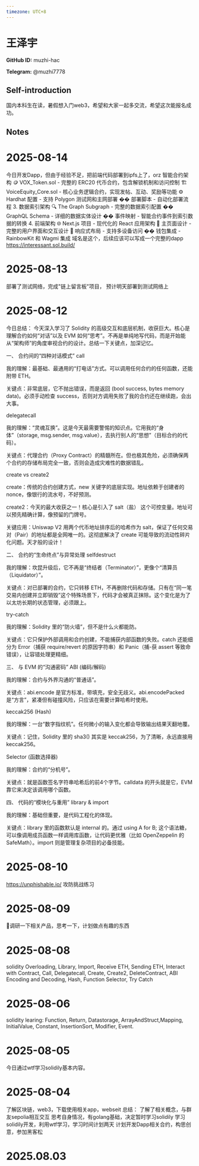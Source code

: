 ```yaml
---
timezone: UTC+8
---
```


# 王泽宇

**GitHub ID:** muzhi-hac

**Telegram:** @muzhi7778

## Self-introduction

国内本科生在读，暑假想入门web3，希望和大家一起多交流，希望这次能报名成功。

## Notes

<!-- Content_START -->
# 2025-08-14

今日开发Dapp，但由于经验不足，把前端代码部署到ipfs上了，orz
智能合约架构
🪙 VOX_Token.sol - 完整的 ERC20 代币合约，包含解锁机制和访问控制
🏗️ VoiceEquity_Core.sol - 核心业务逻辑合约，实现发帖、互动、奖励等功能
⚙️ Hardhat 配置 - 支持 Polygon 测试网和主网部署
�� 部署脚本 - 自动化部署流程
3. 数据索引架构
🔍 The Graph Subgraph - 完整的数据索引配置
�� GraphQL Schema - 详细的数据实体设计
��️ 事件映射 - 智能合约事件到索引数据的转换
4. 前端架构
🌐 Next.js 项目 - 现代化的 React 应用架构
🎨 主页面设计 - 完整的用户界面和交互设计
📱 响应式布局 - 支持多设备访问
�� 钱包集成 - RainbowKit 和 Wagmi 集成
域名是这个，后续应该可以写成一个完整的dapp
https://interessant.sol.build/

# 2025-08-13

部署了测试网络，完成"链上留言板"项目，
预计明天部署到测试网络上

# 2025-08-12

今日总结： 今天深入学习了 Solidity 的高级交互和底层机制，收获巨大。核心是理解合约如何“对话”以及 EVM 如何“思考”。不再是单纯地写代码，而是开始能从“架构师”的角度审视合约的设计。总结一下关键点，加深记忆。

一、 合约间的“四种对话模式”
call

我的理解：最基础、最通用的“打电话”方式。可以调用任何合约的任何函数，还能附带 ETH。

关键点：非常底层，它不抛出错误，而是返回 (bool success, bytes memory data)。必须手动检查 success，否则对方调用失败了我的合约还在继续跑，会出大事。

delegatecall

我的理解：“灵魂互换”。这是今天最需要警惕的知识点。它用我的“身体”（storage, msg.sender, msg.value），去执行别人的“思想”（目标合约的代码）。

关键点：代理合约（Proxy Contract）的精髓所在。但也极其危险，必须确保两个合约的存储布局完全一致，否则会造成灾难性的数据错乱。

create vs create2

create：传统的合约创建方式，new 关键字的底层实现。地址依赖于创建者的 nonce，像银行的流水号，不好预测。

create2：今天的最大收获之一！核心是引入了 salt（盐） 这个可控变量。地址可以预先精确计算，像预留的门牌号。

关键应用：Uniswap V2 用两个代币地址排序后的哈希作为 salt，保证了任何交易对（Pair）的地址都是全网唯一的。这彻底解决了 create 可能导致的流动性碎片化问题。天才般的设计！

二、 合约的“生命终点”与异常处理
selfdestruct

我的理解：坎昆升级后，它不再是“终结者（Terminator）”，更像个“清算员（Liquidator）”。

关键点：对已部署的合约，它只转移 ETH，不再删除代码和存储。只有在“同一笔交易内创建并立即销毁”这个特殊场景下，代码才会被真正抹除。这个变化是为了以太坊长期的状态管理，必须跟上。

try-catch

我的理解：Solidity 里的“防火墙”，但不是什么火都能防。

关键点：它只保护外部调用和合约创建，不能捕获内部函数的失败。catch 还能细分为 Error（捕获 require/revert 的原因字符串）和 Panic（捕-获 assert 等致命错误），让容错处理更精细。

三、 与 EVM 的“沟通密码”
ABI (编码/解码)

我的理解：合约与外界沟通的“普通话”。

关键点：abi.encode 是官方标准，带填充，安全无歧义。abi.encodePacked 是“方言”，紧凑但有碰撞风险，只应该在需要计算哈希时使用。

keccak256 (Hash)

我的理解：一台“数字指纹机”。任何微小的输入变化都会导致输出结果天翻地覆。

关键点：记住，Solidity 里的 sha3() 其实是 keccak256，为了清晰，永远直接用 keccak256。

Selector (函数选择器)

我的理解：合约的“分机号”。

关键点：就是函数签名字符串哈希后的前4个字节。calldata 的开头就是它，EVM靠它来决定该调用哪个函数。

四、 代码的“模块化与重用”
library & import

我的理解：基础但重要，是代码工程化的体现。

关键点：library 里的函数默认是 internal 的。通过 using A for B; 这个语法糖，可以像调用成员函数一样调用库函数，让代码更优雅（比如 OpenZeppelin 的 SafeMath）。import 则是管理复杂项目的必备技能。

# 2025-08-10

https://unphishable.io/ 攻防挑战练习

# 2025-08-09

🤔调研一下相关产品，思考一下，计划做点有趣的东西

# 2025-08-08

solidity Overloading, Library, Import, Receive ETH, Sending ETH, Interact with Contract, Call, Delegatecall, Create, Create2, DeleteContract, ABI Encoding and Decoding, Hash, Function Selector, Try Catch

# 2025-08-06

solidity learing:
Function, Return, Datastorage, ArrayAndStruct,Mapping, InitialValue, Constant, InsertionSort, Modifier, Event.

# 2025-08-05

今日通过wtf学习solidily基本内容。

# 2025-08-04

了解区块链，web3，下载使用相关app，webseit
总结：
了解了相关概念，与群友sepolia相互交互
思考自身情况，有golang基础，决定暂时学习solidily
学习solidily开发，利用wtf学习，学习时间计划两天 
计划开发Dapp相关合约，构思创意，参加黑客松


# 2025.08.03


<!-- Content_END -->

